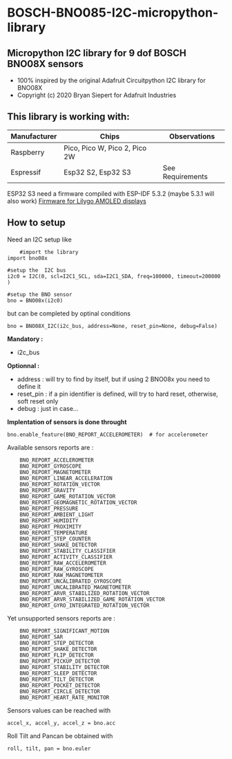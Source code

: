 # BOSCH-BNO085-I2C-micropython-library
## Micropython I2C library for 9 dof BOSCH BNO08X sensors

- 100% inspired by the original Adafruit Circuitpython I2C library for BNO08X
- Copyright (c) 2020 Bryan Siepert for Adafruit Industries

## This library is working with:

|  Manufacturer |  Chips  |  Observations |
| ------------ | ------------ | ------------ | 
|  Raspberry | Pico, Pico W,  Pico 2,  Pico 2W   |   |
|  Espressif | Esp32 S2, Esp32 S3 |  See Requirements |

ESP32 S3 need a firmware compiled with ESP-IDF 5.3.2 (maybe 5.3.1 will also work)
[Firmware for Lilygo AMOLED displays](https://github.com/dobodu/Lilygo-Amoled-Micropython/blob/main/firmware/firmware_2024_12_28.bin "Firmware for Lilygo AMOLED displays")

## How to setup

Need an I2C setup like

        #import the library
    import bno08x

    #setup the  I2C bus
    i2c0 = I2C(0, scl=I2C1_SCL, sda=I2C1_SDA, freq=100000, timeout=200000 )

    #setup the BNO sensor
    bno = BNO08x(i2c0)


but can be completed by optinal conditions

    bno = BNO08X_I2C(i2c_bus, address=None, reset_pin=None, debug=False)

**Mandatory :**

- i2c_bus

**Optionnal :**

- address : will try to find by itself, but if using 2 BNO08x you need to define it
- reset_pin : if a pin identifier is defined, will try to hard reset, otherwise, soft reset only
- debug : just in case...  

**Implentation of sensors is done throught**

    bno.enable_feature(BNO_REPORT_ACCELEROMETER)  # for accelerometer
    
Available sensors reports are :

        BNO_REPORT_ACCELEROMETER
        BNO_REPORT_GYROSCOPE
        BNO_REPORT_MAGNETOMETER
        BNO_REPORT_LINEAR_ACCELERATION
        BNO_REPORT_ROTATION_VECTOR
        BNO_REPORT_GRAVITY
        BNO_REPORT_GAME_ROTATION_VECTOR
        BNO_REPORT_GEOMAGNETIC_ROTATION_VECTOR
        BNO_REPORT_PRESSURE
        BNO_REPORT_AMBIENT_LIGHT
        BNO_REPORT_HUMIDITY
        BNO_REPORT_PROXIMITY
        BNO_REPORT_TEMPERATURE
        BNO_REPORT_STEP_COUNTER
        BNO_REPORT_SHAKE_DETECTOR
        BNO_REPORT_STABILITY_CLASSIFIER
        BNO_REPORT_ACTIVITY_CLASSIFIER
        BNO_REPORT_RAW_ACCELEROMETER
        BNO_REPORT_RAW_GYROSCOPE
        BNO_REPORT_RAW_MAGNETOMETER
        BNO_REPORT_UNCALIBRATED_GYROSCOPE
        BNO_REPORT_UNCALIBRATED_MAGNETOMETER
        BNO_REPORT_ARVR_STABILIZED_ROTATION_VECTOR
        BNO_REPORT_ARVR_STABILIZED_GAME_ROTATION_VECTOR
        BNO_REPORT_GYRO_INTEGRATED_ROTATION_VECTOR

Yet unsupported sensors reports are :

        BNO_REPORT_SIGNIFICANT_MOTION
        BNO_REPORT_SAR
        BNO_REPORT_STEP_DETECTOR
        BNO_REPORT_SHAKE_DETECTOR
        BNO_REPORT_FLIP_DETECTOR
        BNO_REPORT_PICKUP_DETECTOR
        BNO_REPORT_STABILITY_DETECTOR
        BNO_REPORT_SLEEP_DETECTOR
        BNO_REPORT_TILT_DETECTOR
        BNO_REPORT_POCKET_DETECTOR
        BNO_REPORT_CIRCLE_DETECTOR
        BNO_REPORT_HEART_RATE_MONITOR
    
Sensors values can be reached with

    accel_x, accel_y, accel_z = bno.acc

Roll Tilt and Pancan be obtained with

    roll, tilt, pan = bno.euler

